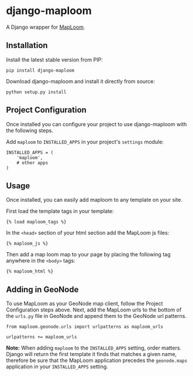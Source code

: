 django-maploom
==============

A Django wrapper for [MapLoom](https://github.com/ROGUE-JCTD/MapLoom).

Installation
------------
Install the latest stable version from PIP: 

```pip install django-maploom```

Download django-maploom and install it directly from source:

```python setup.py install```

Project Configuration
---------------------

Once installed you can configure your project to use 
django-maploom with the following steps.

Add ``maploom`` to ``INSTALLED_APPS`` in your project's
``settings`` module:

    INSTALLED_APPS = (
        'maploom',
        # other apps
    )

Usage
-----

Once installed, you can easily add maploom to any template on your site.

First load the template tags in your template:

	{% load maploom_tags %}

In the ```<head>``` section of your html section add the MapLoom js files:

    {% maploom_js %}

Then add a map loom map to your page by placing the following tag anywhere in the ```<body>``` tags:

	{% maploom_html %}


Adding in GeoNode
-----------------
To use MapLoom as your GeoNode map client, follow the Project Configuration steps above.  Next, add the MapLoom urls
to the bottom of the `urls.py` file in GeoNode and append them to the GeoNode url patterns.

```
from maploom.geonode.urls import urlpatterns as maploom_urls

urlpatterns += maploom_urls
```
**Note:** When adding `maploom` to the `INSTALLED_APPS` setting, order matters.  Django will return the first template
it finds that matches a given name, therefore be sure that the MapLoom application precedes the `geonode.maps`
application in your `INSTALLED_APPS` setting.
